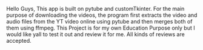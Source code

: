 Hello Guys,
This app is built on pytube and customTkinter.
For the main purpose of downloading the videos, the program first extracts the video and audio files from the YT video online using pytube and then merges both of them using ffmpeg.
This Project is for my own Education Purpose only but I would like yall to test it out and review it for me.
All kinds of reviews are accepted.
